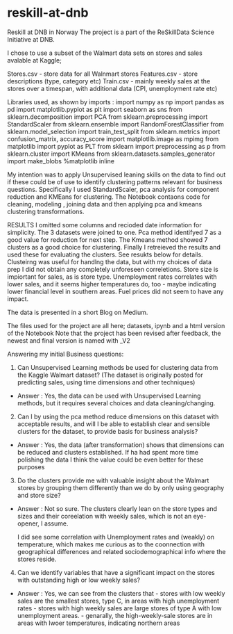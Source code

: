 # reskill-at-dnb
Reskill at DNB in Norway
The project is a part of the ReSkillData Science Initiative at DNB.

I chose to use a subset of the Walmart data sets on stores and sales avalable at Kaggle;

Stores.csv - store data for all Walnmart stores
Features.csv - store descriptions (type, category etc)
Train.csv - mainly weekly sales at the stores over a timespan, with additional data (CPI, unemployment rate etc)

Libraries used, as shown by imports :
import numpy as np
import pandas as pd
import matplotlib.pyplot as plt
import seaborn as sns
from sklearn.decomposition import PCA
from sklearn.preprocessing import StandardScaler
from sklearn.ensemble import RandomForestClassifier
from sklearn.model_selection import train_test_split
from sklearn.metrics import confusion_matrix, accuracy_score
import matplotlib.image as mpimg
from matplotlib import pyplot as PLT
from sklearn import preprocessing as p
from sklearn.cluster import KMeans
from sklearn.datasets.samples_generator import make_blobs
%matplotlib inline


My intention was to apply Unsupervised leaning skills on the data to find out if these could be of use to identify clustering patterns relevant for business questions. Specifically I used StandardScaler, pca analysis for component reduction and KMEans for clustering.
The Notebook contaons code for cleaning, modeling , joining data and then applying pca and kmeans clustering transformations. 

RESULTS
I omitted some columns and recioded date information for simplicity. The 3 datasets were joined to one.
Pca method identifyed 7 as a good value for reduction for next step. The Kmeans method showed 7 clusters as a good choice for clustering. Finally I retreieved the results and used these for evaluating the clusters. See resukts below for details.
Clusteirng was useful for handlng the data, but with my choices of data prep I did not obtain any completely unforeseen correletions. Store size is impiortant for sales, as is store type. Unemployment rates correlates with lower sales, and it seems higher temperatures do, too - maybe indicating lower financial level in southern areas. Fuel prices did not seem to have any impact.

The data is presented in a short Blog on Medium. 



The files used for the project are all here; datasets, ipynb and a html version of the Notebook 
Note that the project has been revised after feedback, the newest and final version is named with _V2



Answering my initial Business questions:
1) Can Unsupervised Learning methods be used for clustering data from the Kaggle Walmart dataset? (The dataset is originally posted for predicting sales, using time dimensions and other techniques)
- Answer : Yes, the data can be used with Unsupervised Learning methods, 
    but it requires several choices and data cleaning/changing.  

2) Can I by using the pca method reduce dimensions on this dataset with acceptable results, and will I be able to establish clear and sensible clusters for the dataset, to provide basis for business analysis?
- Answer : Yes, the data (after transformation) shows that dimensions can be reduced and clusters established.
    If ha had spent more time polishing the data I think the value could be even better for these purposes 

3) Do the clusters provide me with valuable insight about the Walmart stores by grouping them differently than we do by only using geography and store size?
- Answer : Not so sure. The clusters clearly lean on the store types and sizes and their coreelation with weekly sales,
    which is not an eye-opener, I assume.

    I did see some correlation with Unemployment rates and (weakly) on temperature, which makes me curious as to the
    coonnection with geographical differences and related sociodemographical info where the stores reside. 

4) Can we identify variables that have a significant impact on the stores with outstanding high or low weekly sales?
- Answer : Yes, we can see from the clusters that 
                - stores with low weekly sales are the smallest stores, type C, in areas with high unemployment rates
                - stores with high weekly sales are large stores of type A with low unemployment areas. 
                 - genarally, the high-weekly-sale stores are in areas with lwoer temperatures, indicating northern areas
                

                
                
               
